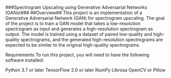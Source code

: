###Spectrogram Upscaling using Generative Adversarial Networks (GANs)###
##Overview##
This project is an implementation of a Generative Adversarial Network (GAN) for spectrogram upscaling. The goal of the project is to train a GAN model that takes a low-resolution spectrogram as input and generates a high-resolution spectrogram as output. The model is trained using a dataset of paired low-quality and high-quality spectrograms, and the generated high-resolution spectrograms are expected to be similar to the original high-quality spectrograms.

Requirements
To run this project, you will need to have the following software installed:

Python 3.7 or later
TensorFlow 2.0 or later
NumPy
Librosa
OpenCV or Pillow